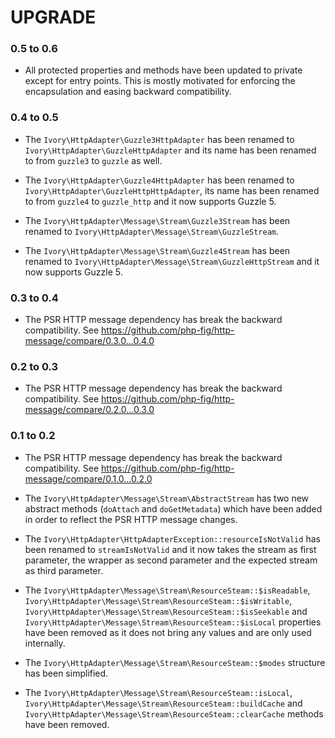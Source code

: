 # UPGRADE

### 0.5 to 0.6

 * All protected properties and methods have been updated to private except for entry points. This is mostly motivated
   for enforcing the encapsulation and easing backward compatibility.

### 0.4 to 0.5

 * The `Ivory\HttpAdapter\Guzzle3HttpAdapter` has been renamed to `Ivory\HttpAdapter\GuzzleHttpAdapter` and its name
   has been renamed to from `guzzle3` to `guzzle` as well.

 * The `Ivory\HttpAdapter\Guzzle4HttpAdapter` has been renamed to `Ivory\HttpAdapter\GuzzleHttpHttpAdapter`, its
   name has been renamed to from `guzzle4` to `guzzle_http` and it now supports Guzzle 5.

 * The `Ivory\HttpAdapter\Message\Stream\Guzzle3Stream` has been renamed to
   `Ivory\HttpAdapter\Message\Stream\GuzzleStream`.

 * The `Ivory\HttpAdapter\Message\Stream\Guzzle4Stream` has been renamed to
   `Ivory\HttpAdapter\Message\Stream\GuzzleHttpStream` and it now supports Guzzle 5.

### 0.3 to 0.4

 * The PSR HTTP message dependency has break the backward compatibility.
   See https://github.com/php-fig/http-message/compare/0.3.0...0.4.0

### 0.2 to 0.3

 * The PSR HTTP message dependency has break the backward compatibility.
   See https://github.com/php-fig/http-message/compare/0.2.0...0.3.0

### 0.1 to 0.2

 * The PSR HTTP message dependency has break the backward compatibility.
   See https://github.com/php-fig/http-message/compare/0.1.0...0.2.0

 * The `Ivory\HttpAdapter\Message\Stream\AbstractStream` has two new abstract methods (`doAttach` and `doGetMetadata`)
   which have been added in order to reflect the PSR HTTP message changes.

 * The `Ivory\HttpAdapter\HttpAdapterException::resourceIsNotValid` has been renamed to `streamIsNotValid` and it now
   takes the stream as first parameter, the wrapper as second parameter and the expected stream as third parameter.

 * The `Ivory\HttpAdapter\Message\Stream\ResourceSteam::$isReadable`,
   `Ivory\HttpAdapter\Message\Stream\ResourceSteam::$isWritable`,
   `Ivory\HttpAdapter\Message\Stream\ResourceSteam::$isSeekable` and
   `Ivory\HttpAdapter\Message\Stream\ResourceSteam::$isLocal` properties have been removed as it does not bring any
   values and are only used internally.

 * The `Ivory\HttpAdapter\Message\Stream\ResourceSteam::$modes` structure has been simplified.

 * The `Ivory\HttpAdapter\Message\Stream\ResourceSteam::isLocal`,
   `Ivory\HttpAdapter\Message\Stream\ResourceSteam::buildCache` and
   `Ivory\HttpAdapter\Message\Stream\ResourceSteam::clearCache` methods have been removed.
